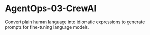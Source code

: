 # AgentOps-03-CrewAI
Convert plain human language into idiomatic expressions to generate prompts for fine-tuning language models.
